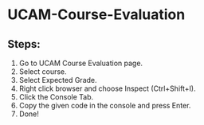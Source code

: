 # UCAM-Course-Evaluation

## Steps:
1. Go to UCAM Course Evaluation page.
2. Select course.
3. Select Expected Grade.
4. Right click browser and choose Inspect (Ctrl+Shift+I).
5. Click the Console Tab.
6. Copy the given code in the console and press Enter.
7. Done!
